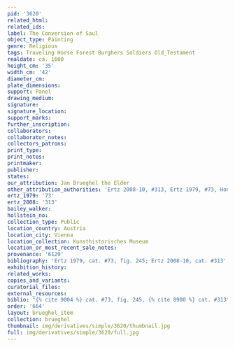 ```yaml
---
pid: '3620'
related_html: 
related_ids: 
label: The Conversion of Saul
object_type: Painting
genre: Religious
tags: Traveling Horse Forest Burghers Soldiers Old_Testament
realdate: ca. 1600
height_cm: '35'
width_cm: '42'
diameter_cm: 
plate_dimensions: 
support: Panel
drawing_medium: 
signature: 
signature_location: 
support_marks: 
further_inscription: 
collaborators: 
collaborator_notes: 
collectors_patrons: 
print_type: 
print_notes: 
printmaker: 
publisher: 
states: 
our_attribution: Jan Brueghel the Elder
other_attribution_authorities: 'Ertz 2008-10, #313, Ertz 1979, #73, Honig database'
ertz_1979: '73'
ertz_2008: '313'
bailey_walker: 
hollstein_no: 
collection_type: Public
location_country: Austria
location_city: Vienna
location_collection: Kunsthistorisches Museum
location_or_most_recent_sale_notes: 
provenance: '6129'
bibliography: 'Ertz 1979, cat. #73, fig. 245; Ertz 2008-10, cat. #313'
exhibition_history: 
related_works: 
copies_and_variants: 
curatorial_files: 
external_resources: 
biblio: "{% cite 9004 %} cat. #73, fig. 245, {% cite 8900 %} cat. #313"
order: '664'
layout: brueghel_item
collection: brueghel
thumbnail: img/derivatives/simple/3620/thumbnail.jpg
full: img/derivatives/simple/3620/full.jpg
---
```

